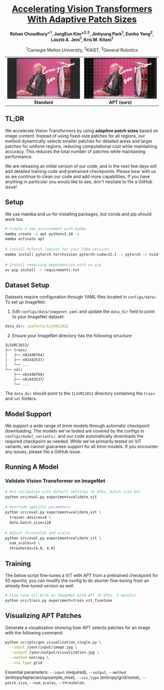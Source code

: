 <div align="center">

# [Accelerating Vision Transformers With Adaptive Patch Sizes](https://arxiv.org/abs/2510.18091)

**Rohan Choudhury\*<sup>1</sup>, JungEun Kim\*<sup>2,3</sup>, Jinhyung Park<sup>1</sup>, Eunho Yang<sup>2</sup>, László A. Jeni<sup>1</sup>, Kris M. Kitani<sup>1</sup>**

<sup>1</sup>Carnegie Mellon University, <sup>2</sup>KAIST, <sup>3</sup>General Robotics

<table>
  <tr>
    <td width="50%" align="center">
      <img src="./assets/apt_vis_720p_5s_slow_16x16_grid.gif" width="100%">
      <br>
      <b>Standard</b>
    </td>
    <td width="50%" align="center">
      <img src="./assets/apt_vis_720p_5s_slow.gif" width="100%">
      <br>
      <b>APT (ours)</b>
    </td>
  </tr>
</table>

</div>

## TL;DR

We accelerate Vision Transformers by using **adaptive patch sizes** based on image content. Instead of using fixed-size patches for all regions, our method dynamically selects smaller patches for detailed areas and larger patches for uniform regions, reducing computational cost while maintaining accuracy. This reduces the total number of patches while maintaining performance. 

We are releasing an initial version of our code, and in the next few days will add detailed training code and pretrained checkpoints. Please bear with us as we continue to clean our code and add more capabilities. If you have anything in particular you would like to see, don't hesitate to file a GitHub issue!

## Setup

We use mamba and uv for installing packages, but conda and pip should work too.

```bash
# Create a new environment with mamba
mamba create -n apt python=3.10 -y
mamba activate apt

# Install PyTorch (adjust for your CUDA version)
mamba install pytorch torchvision pytorch-cuda=12.1 -c pytorch -c nvidia -y

# Install remaining dependencies with uv pip
uv pip install -r requirements.txt
```

## Dataset Setup

Datasets require configuration through YAML files located in `configs/data/`. To set up ImageNet:

1. Edit `configs/data/imagenet.yaml` and update the `data_dir` field to point to your ImageNet dataset:

```yaml
data_dir: /path/to/ILSVRC2012
```

2. Ensure your ImageNet directory has the following structure:

```
ILSVRC2012/
├── train/
│   ├── n01440764/
│   ├── n01443537/
│   └── ...
└── val/
    ├── n01440764/
    ├── n01443537/
    └── ...
```

The `data_dir` should point to the `ILSVRC2012` directory containing the `train` and `val` folders.

## Model Support

We support a wide range of timm models through automatic checkpoint downloading. The models we've tested are covered by the configs in `configs/model_variants/`, and our code automatically downloads the required checkpoint as needed. While we've primarily tested on ViT variants, we cannot guarantee support for all timm models. If you encounter any issues, please file a GitHub issue.

## Running A Model

### Validate Vision Transformer on ImageNet

```bash
# Run validation with default settings (8 GPUs, batch size 64)
python src/eval.py experiment=validate_vit

# Override specific parameters
python src/eval.py experiment=validate_vit \
  trainer.devices=4 \
  data.batch_size=128

# Adjust thresholds and scales
python src/eval.py experiment=validate_vit \
  num_scales=3 \
  thresholds=[6.0, 4.0]
```

## Training

The below script fine-tunes a ViT with APT from a pretrained checkpoint for 50 epochs; you can modify the config to do shorter fine-tuning from an already fine-tuned version as well.

```bash
# Fine-tune ViT-B/16 on ImageNet with APT (8 GPUs, 5 epochs)
python src/train.py experiment=train_vit_finetune 
```

## Visualizing APT Patches

Generate a visualization showing how APT selects patches for an image with the following command:

```bash
python scripts/gen_visualization_single.py \
  --input /your/input/image.jpg \
  --output /your/output/visualization.jpg \
  --method entropy \
  --vis_type grid
```

Essential parameters: `--input` (required), `--output`, `--method` (entropy/laplacian/upsample_mse), `--vis_type` (entropy/grid/none), `--patch_size`, `--num_scales`, `--thresholds`.